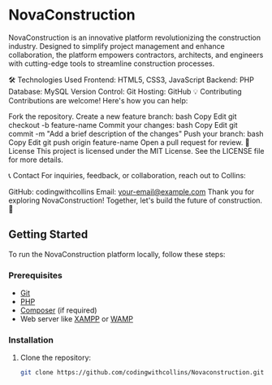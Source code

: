 # NovaConstruction

NovaConstruction is an innovative platform revolutionizing the construction industry. Designed to simplify project management and enhance collaboration, the platform empowers contractors, architects, and engineers with cutting-edge tools to streamline construction processes.

🛠 Technologies Used
Frontend: HTML5, CSS3, JavaScript
Backend: PHP
Database: MySQL
Version Control: Git
Hosting: GitHub
💡 Contributing
Contributions are welcome! Here's how you can help:

Fork the repository.
Create a new feature branch:
bash
Copy
Edit
git checkout -b feature-name
Commit your changes:
bash
Copy
Edit
git commit -m "Add a brief description of the changes"
Push your branch:
bash
Copy
Edit
git push origin feature-name
Open a pull request for review.
📄 License
This project is licensed under the MIT License. See the LICENSE file for more details.

📞 Contact
For inquiries, feedback, or collaboration, reach out to Collins:

GitHub: codingwithcollins
Email: your-email@example.com
Thank you for exploring NovaConstruction! Together, let's build the future of construction. 🚧
## Getting Started

To run the NovaConstruction platform locally, follow these steps:

### Prerequisites

- [Git](https://git-scm.com/)
- [PHP](https://www.php.net/)
- [Composer](https://getcomposer.org/) (if required)
- Web server like [XAMPP](https://www.apachefriends.org/) or [WAMP](https://www.wampserver.com/)

### Installation

1. Clone the repository:
   ```bash
   git clone https://github.com/codingwithcollins/Novaconstruction.git
